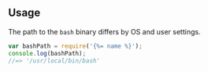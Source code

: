 ## Usage

The path to the `bash` binary differs by OS and user settings.

```js
var bashPath = require('{%= name %}');
console.log(bashPath);
//=> '/usr/local/bin/bash'
```
